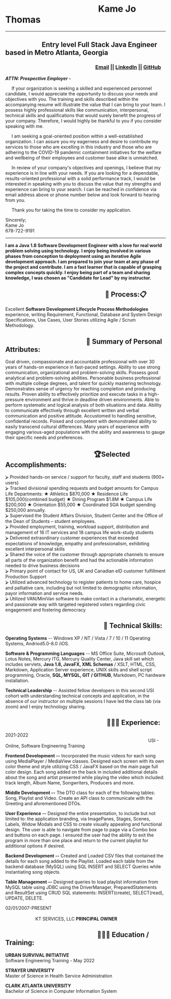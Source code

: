 # &nbsp;&nbsp;&nbsp;&nbsp;&nbsp;&nbsp;&nbsp;&nbsp;&nbsp;&nbsp;&nbsp;&nbsp;&nbsp;&nbsp;&nbsp;&nbsp;&nbsp;&nbsp;&nbsp;&nbsp;&nbsp;&nbsp;&nbsp;&nbsp;&nbsp;&nbsp;&nbsp;&nbsp;&nbsp;&nbsp;&nbsp;&nbsp;&nbsp;&nbsp;&nbsp;&nbsp;&nbsp;&nbsp;&nbsp;&nbsp;&nbsp;&nbsp;&nbsp;&nbsp;Kame Jo Thomas  
---------------
## &nbsp;&nbsp;&nbsp;&nbsp;&nbsp;&nbsp;&nbsp;&nbsp;&nbsp;&nbsp;&nbsp;&nbsp;&nbsp;&nbsp;&nbsp;&nbsp;&nbsp;&nbsp;&nbsp;&nbsp;&nbsp;&nbsp;&nbsp;Entry level Full Stack Java Engineer based in Metro Atlanta, Georgia
### &nbsp;&nbsp;&nbsp;&nbsp;&nbsp;&nbsp;&nbsp;&nbsp;&nbsp;&nbsp;&nbsp;&nbsp;&nbsp;&nbsp;&nbsp;&nbsp;&nbsp;&nbsp;&nbsp;&nbsp;&nbsp;&nbsp;&nbsp;&nbsp;&nbsp;&nbsp;&nbsp;&nbsp;&nbsp;&nbsp;&nbsp;&nbsp;&nbsp;&nbsp;&nbsp;&nbsp;&nbsp;&nbsp;&nbsp;&nbsp;&nbsp;&nbsp;&nbsp;&nbsp;&nbsp;&nbsp;&nbsp;&nbsp;&nbsp;&nbsp;&nbsp;&nbsp;&nbsp;&nbsp;&nbsp;&nbsp;&nbsp;&nbsp;&nbsp;&nbsp;&nbsp;&nbsp;&nbsp;&nbsp;&nbsp;&nbsp;&nbsp;&nbsp;&nbsp;&nbsp;&nbsp;&nbsp; [Email](kjmservicellc@gmail.com) || [LinkedIn](https://www.linkedin.com/in/kamejothomas78/) || [GitHub](https://github.com/KameJo78/)

_**ATTN: Prospective Employer -**_

&nbsp;&nbsp;&nbsp;&nbsp; If your organization is seeking a skilled and experienced personnel candidate, I would appreciate the opportunity to discuss your needs and objectives with you. The training and skills described within the accompanying resume will illustrate the value that I can bring to your team. I possess highly professional skills like communication, interpersonal, technical skills and qualifications that would surely benefit the progress of your company. Therefore, I would highly be thankful to you if you consider speaking with me. 

&nbsp;&nbsp;&nbsp;&nbsp; I am seeking a goal-oriented position within a well-established organization.  I can assure you my eagerness and desire to contribute my services to those who are excelling in this industry and those who are adhering to the COVID-19 pandemic containment initiatives for the welfare and wellbeing of their employees and customer base alike is unmatched.  

&nbsp;&nbsp;&nbsp;&nbsp; In review of your company's objectives and openings, I believe that my experience is in line with your needs. If you are looking for a dependable, results-oriented professional with a solid performance track, I would be interested in speaking with you to discuss the value that my strengths and experience can bring to your search. I can be reached in confidence via email address above or phone number below and look forward to hearing from you.

&nbsp;&nbsp;&nbsp;&nbsp; Thank you for taking the time to consider my application. 


Sincerely;  
Kame Jo   
678-722-9191
_____________

**I am a Java 1.8 Software Development Engineer with a love for real world problem solving using technology. I enjoy being involved in various phases from conception to deployment using an iterative Agile development approach. I am prepared to join your team at any phase of the project and contribute. I am a fast learner that is capable of grasping complex concepts quickly. I enjoy being part of a team and sharing knowledge, I was chosen as "Candidate for Lead" by my instructor.**

## &nbsp;&nbsp;&nbsp;&nbsp;&nbsp;&nbsp;&nbsp;&nbsp;&nbsp;&nbsp;&nbsp;&nbsp;&nbsp;&nbsp;&nbsp;&nbsp;&nbsp;&nbsp;&nbsp;&nbsp;&nbsp;&nbsp;&nbsp;&nbsp;&nbsp;&nbsp;&nbsp;&nbsp;&nbsp;&nbsp;&nbsp;&nbsp;&nbsp;&nbsp;&nbsp;&nbsp;&nbsp;&nbsp;&nbsp;&nbsp;&nbsp;&nbsp;&nbsp;&nbsp;&nbsp;&nbsp;&nbsp;&nbsp;&nbsp;&nbsp;&nbsp;&nbsp;&nbsp;&nbsp;&nbsp;&nbsp;&nbsp;&nbsp;&nbsp;&nbsp;&nbsp;&nbsp;&nbsp;📌 Process:📋
Excellent **Software Development Lifecycle Process Methodologies** experience, writing Requirement, Functional, Database   and System Design Specifications, Use Cases, User Stories utilizing Agile / Scrum Methodology.

## &nbsp;&nbsp;&nbsp;&nbsp;&nbsp;&nbsp;&nbsp;&nbsp;&nbsp;&nbsp;&nbsp;&nbsp;&nbsp;&nbsp;&nbsp;&nbsp;&nbsp;&nbsp;&nbsp;&nbsp;&nbsp;&nbsp;&nbsp;&nbsp;&nbsp;&nbsp;&nbsp;&nbsp;&nbsp;&nbsp;&nbsp;&nbsp;&nbsp;&nbsp;&nbsp;&nbsp;&nbsp;&nbsp;&nbsp;&nbsp;&nbsp;&nbsp;&nbsp;&nbsp;&nbsp;&nbsp;&nbsp;&nbsp;&nbsp;&nbsp;&nbsp;📃 Summary of Personal Attributes:  
Goal driven, compassionate and accountable professional with over 30 years of hands-on experience in fast-paced settings. Ability to use strong communication, organizational and problem-solving skills. Possess good analytical and problem-solving abilities. Personable business professional with multiple college degrees, and talent for quickly mastering technology.  Demonstrates sense of urgency for reaching completion and producing results. Proven ability to effectively prioritize and execute tasks in a high-pressure environment and thrive in deadline driven environments. Able to perform systematic and logical analysis of both situations and data.  Ability to communicate effectively through excellent written and verbal communication and positive attitude. Accustomed to handling sensitive, confidential records. Poised and competent with demonstrated ability to easily transcend cultural differences. Many years of experience with engaging various-aged populations with the ability and awareness to gauge their specific needs and preferences. 
 
## &nbsp;&nbsp;&nbsp;&nbsp;&nbsp;&nbsp;&nbsp;&nbsp;&nbsp;&nbsp;&nbsp;&nbsp;&nbsp;&nbsp;&nbsp;&nbsp;&nbsp;&nbsp;&nbsp;&nbsp;&nbsp;&nbsp;&nbsp;&nbsp;&nbsp;&nbsp;&nbsp;&nbsp;&nbsp;&nbsp;&nbsp;&nbsp;&nbsp;&nbsp;&nbsp;&nbsp;&nbsp;&nbsp;&nbsp;&nbsp;&nbsp;&nbsp;&nbsp;&nbsp;&nbsp;&nbsp;&nbsp;&nbsp;&nbsp;&nbsp;&nbsp;&nbsp;&nbsp;&nbsp;&nbsp; 🏆Selected Accomplishments:
⮚ Provided hands-on service / support for faculty, staff and students (900+ users)  
⮚ Tracked divisional spending requests and budget amounts for Campus Life Departments: ★ Athletics $870,000 ★ Residence Life $105,000(combined budget) ★ Dining Program $1.8M ★ Campus Life $200,000 ★ Orientation $55,000 ★ Coordinated SGA budget spending $250,000 annually.  
⮚ Supervised the Student Affairs Division, Student Center and the Office of the Dean of Students – student employees.  
⮚ Provided employment, training, workload support, distribution and management of 16 IT services and 18 campus life work-study students   
⮚ Delivered extraordinary customer experiences that exceeded expectations of knowledge, empathy and professionalism, exhibiting excellent interpersonal skills   
⮚ Shared the voice of the customer through appropriate channels to ensure all parts of the organization benefit and had the actionable information needed to drive business decisions  
⮚ Primary point of contact for US, UK and Canadian eID customer fulfillment Production Support  
⮚ Utilized advanced technology to register patients to home care, hospice and palliative care, including but not limited to demographic information, payor information and service needs.  
⮚ Utilized VAN/MiniVan software to make contact in a charismatic, energetic and passionate way with targeted registered voters regarding civic engagement and fostering democracy


## &nbsp;&nbsp;&nbsp;&nbsp;&nbsp;&nbsp;&nbsp;&nbsp;&nbsp;&nbsp;&nbsp;&nbsp;&nbsp;&nbsp;&nbsp;&nbsp;&nbsp;&nbsp;&nbsp;&nbsp;&nbsp;&nbsp;&nbsp;&nbsp;&nbsp;&nbsp;&nbsp;&nbsp;&nbsp;&nbsp;&nbsp;&nbsp;&nbsp;&nbsp;&nbsp;&nbsp;&nbsp;&nbsp;&nbsp;&nbsp;&nbsp;&nbsp;&nbsp;&nbsp;&nbsp;&nbsp;&nbsp;&nbsp;&nbsp;&nbsp;&nbsp;&nbsp;&nbsp;&nbsp;&nbsp;&nbsp;&nbsp;&nbsp;&nbsp;&nbsp;&nbsp;&nbsp;💽 **Technical Skills:**  
**Operating Systems** -- Windows XP / NT / Vista / 7 / 10 / 11 Operating Systems, Andriod5.0-8.0 /iOS.

**Software & Programming Languages** -- MS Office Suite, Microsoft Outlook, Lotus Notes, Mercury ITG, Mercury Quality Center, Java skill set which includes servlets, **Java 1.8, JavaFX, XML Schemas** / XSLT, HTML, CSS, Markdown, Application Server experience, UNIX skills and shell script programming, Oracle, **SQL, MYSQL, GIT / GITHUB**, Markdown, PC hardware installation.

**Technical Leadership** -- Assisted fellow developers in this second USI cohort with understanding technical concepts and application, in the absence of our instructor on multiple sessions I have led the class lab (via zoom) and I enjoy technology sharing. 

## &nbsp;&nbsp;&nbsp;&nbsp;&nbsp;&nbsp;&nbsp;&nbsp;&nbsp;&nbsp;&nbsp;&nbsp;&nbsp;&nbsp;&nbsp;&nbsp;&nbsp;&nbsp;&nbsp;&nbsp;&nbsp;&nbsp;&nbsp;&nbsp;&nbsp;&nbsp;&nbsp;&nbsp;&nbsp;&nbsp;&nbsp;&nbsp;&nbsp;&nbsp;&nbsp;&nbsp;&nbsp;&nbsp;&nbsp;&nbsp;&nbsp;&nbsp;&nbsp;&nbsp;&nbsp;&nbsp;&nbsp;&nbsp;&nbsp;&nbsp;&nbsp;&nbsp;&nbsp;&nbsp;&nbsp;&nbsp;&nbsp;&nbsp;&nbsp;&nbsp;&nbsp;&nbsp;&nbsp;&nbsp;👩🏾‍💻 Experience:

2021-2022&nbsp;&nbsp;&nbsp;&nbsp;&nbsp;&nbsp;&nbsp;&nbsp;&nbsp;&nbsp;&nbsp;&nbsp;&nbsp;&nbsp;&nbsp;&nbsp;&nbsp;&nbsp;&nbsp;&nbsp;&nbsp;&nbsp;&nbsp;&nbsp;&nbsp; &nbsp;&nbsp;&nbsp;&nbsp;&nbsp;&nbsp;&nbsp;&nbsp;&nbsp;&nbsp;&nbsp;&nbsp;&nbsp;&nbsp;&nbsp;&nbsp;&nbsp;&nbsp;&nbsp;&nbsp;&nbsp;&nbsp;&nbsp;&nbsp;&nbsp;&nbsp;&nbsp;&nbsp;&nbsp;&nbsp;&nbsp;&nbsp;&nbsp;&nbsp;&nbsp;&nbsp;&nbsp;&nbsp;&nbsp;&nbsp;&nbsp;&nbsp;&nbsp;&nbsp;&nbsp;&nbsp;&nbsp;&nbsp;&nbsp;&nbsp;&nbsp;&nbsp;&nbsp;&nbsp;&nbsp;&nbsp;&nbsp;&nbsp;&nbsp;&nbsp;&nbsp;&nbsp;&nbsp;&nbsp;&nbsp;&nbsp;&nbsp;&nbsp;&nbsp;&nbsp;&nbsp;&nbsp;&nbsp;&nbsp;&nbsp;&nbsp;&nbsp;&nbsp;&nbsp;&nbsp;&nbsp;&nbsp;&nbsp;&nbsp;&nbsp;&nbsp;&nbsp;&nbsp;&nbsp;&nbsp;&nbsp;&nbsp;&nbsp;&nbsp;&nbsp;&nbsp;&nbsp;&nbsp;&nbsp;&nbsp;&nbsp;&nbsp;&nbsp;&nbsp;&nbsp;&nbsp;&nbsp;&nbsp;&nbsp;&nbsp;&nbsp;&nbsp;&nbsp;&nbsp;USI - Online, Software Engineering Training

**Frontend Development --** Incorporated the music videos for each song using MediaPlayer / MediaView classes. Designed each screen with its own color theme and style utilizing CSS / JavaFX based on the main page full color design. Each song added on the back in included additional details about the song and artist presented while playing the video which included: track length, Album Name, Songwriters, Producers and more.  

**Middle Development --** The DTO class for each of the following tables: Song, Playlist and Video. Create an API class to communicate with the Greeting and aforementioned DTOs.

**User Experience --** Designed the entire presentation, to include but not limited to: the application branding, via ImagePanes, Stages, Scenes, Labels, Widow Modals and CSS to create visually appealing and functional design. The user is able to navigate from page to page via a Combo box and buttons on each page. I ensured the user had the ability to exit the program in more than one place and return to the current playlist for additional options if desired.  

**Backend Development --** Created and Loaded CSV files that contained the  details for each song added to the Playlist. Loaded each table from the backend database (MySQL) using SQL INSERT and SELECT Queries while instantiating song objects.  

**Table Management --** Designed queries to load playlist information from MySQL table using JDBC using the DriverManager, PreparedStatements and ResultSet using CRUD SQL statements: INSERT(create), SELECT(read), UPDATE, DELETE.  


02/01/2007-PRESENT &nbsp;&nbsp;&nbsp;&nbsp;&nbsp;&nbsp;&nbsp;&nbsp;&nbsp;&nbsp;&nbsp;&nbsp;&nbsp;&nbsp;&nbsp;&nbsp;&nbsp;&nbsp;&nbsp;&nbsp;&nbsp;&nbsp;&nbsp;&nbsp;&nbsp;&nbsp;&nbsp;&nbsp;&nbsp;&nbsp;&nbsp;&nbsp;&nbsp;&nbsp;&nbsp;&nbsp;&nbsp;&nbsp;&nbsp;&nbsp;&nbsp;&nbsp;&nbsp;&nbsp;&nbsp;&nbsp;&nbsp;&nbsp;&nbsp;&nbsp;&nbsp;&nbsp;&nbsp;&nbsp;&nbsp;&nbsp;&nbsp;&nbsp;&nbsp;&nbsp;&nbsp;&nbsp;&nbsp;&nbsp;&nbsp;&nbsp;&nbsp;&nbsp;&nbsp;&nbsp;&nbsp;&nbsp;&nbsp;&nbsp;&nbsp;&nbsp;&nbsp;&nbsp;&nbsp;&nbsp;&nbsp;&nbsp;&nbsp;&nbsp;&nbsp;&nbsp;&nbsp;&nbsp;&nbsp;&nbsp;&nbsp;&nbsp;&nbsp;&nbsp;&nbsp;&nbsp;&nbsp;&nbsp;&nbsp;&nbsp;&nbsp;&nbsp;&nbsp;&nbsp;&nbsp;&nbsp;&nbsp;&nbsp;&nbsp;&nbsp;&nbsp;&nbsp;&nbsp;&nbsp;&nbsp;&nbsp;&nbsp;&nbsp;&nbsp;&nbsp;&nbsp;&nbsp;&nbsp;&nbsp;&nbsp;&nbsp;&nbsp;&nbsp;&nbsp;&nbsp;&nbsp;&nbsp;&nbsp;&nbsp;&nbsp;&nbsp;&nbsp;&nbsp;&nbsp;&nbsp;&nbsp;&nbsp;&nbsp;&nbsp;&nbsp;&nbsp;&nbsp;&nbsp;&nbsp;&nbsp;&nbsp;&nbsp;KT SERVICES, LLC
**PRINCIPAL OWNER**

## &nbsp;&nbsp;&nbsp;&nbsp;&nbsp;&nbsp;&nbsp;&nbsp;&nbsp;&nbsp;&nbsp;&nbsp;&nbsp;&nbsp;&nbsp;&nbsp;&nbsp;&nbsp;&nbsp;&nbsp;&nbsp;&nbsp;&nbsp;&nbsp;&nbsp;&nbsp;&nbsp;&nbsp;&nbsp;&nbsp;&nbsp;&nbsp;&nbsp;&nbsp;&nbsp;&nbsp;&nbsp;&nbsp;&nbsp;&nbsp;&nbsp;&nbsp;&nbsp;&nbsp;&nbsp;&nbsp;&nbsp;&nbsp;&nbsp;&nbsp;&nbsp;&nbsp;&nbsp;&nbsp;&nbsp;&nbsp;&nbsp;&nbsp;👩🏾‍🎓 Education / Training:

**URBAN SURVIVAL INITIATIVE**  
Software Engineering Training - May 2022

**STRAYER UNIVERSITY**  
Master of Science in Health Service Administration 

**CLARK ATLANTA UNIVERSITY**  
Bachelor of Science in Computer Information System

